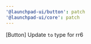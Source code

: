 ```yaml
---
'@launchpad-ui/button': patch
'@launchpad-ui/core': patch
---
```


[Button] Update `to` type for rr6
